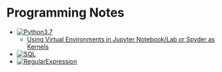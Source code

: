 # Programming Notes

- [![Python3.7](https://img.shields.io/badge/Python-3.7-blue.svg)](https://github.com/YenLinWu/Coding_Notes/blob/main/Python%20Syntax/README.md)
   - [Using Virtual Environments in Jupyter Notebook/Lab or Spyder as Kernels]() 
- [![SQL](https://img.shields.io/badge/SQL-MySQL-green.svg)](https://github.com/YenLinWu/Coding_Notes/blob/main/SQL%20Syntax/README.md)
- [![RegularExpression](https://img.shields.io/badge/RE-RegularExpression-yellow.svg)](https://github.com/YenLinWu/Coding_Notes/blob/main/Regular%20Expression/README.md)
